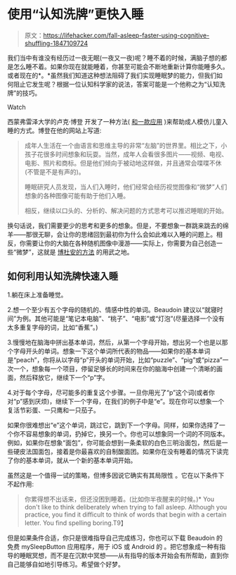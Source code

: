 # 使用“认知洗牌”更快入睡

> 原文：<https://lifehacker.com/fall-asleep-faster-using-cognitive-shuffling-1847109724>

我们当中有谁没有经历过一夜无眠(一夜又一夜)呢？睡不着的时候，满脑子想的都是怎么睡不着。如果你现在就能睡着，你甚至可能会不断地重新计算你能睡多久。或者现在的*。*虽然我们知道这种想法阻碍了我们实现睡眠梦的能力，但我们如何阻止它发生呢？根据一位认知科学家的说法，答案可能是一个他称之为“认知洗牌”的技巧。

Watch

西蒙弗雷泽大学的卢克·博登 开发了一种方法( [和一款应用](https://mysleepbutton.com/home/) )来帮助成人模仿儿童入睡的方式。博登在他的网站上写道:

> 成年人生活在一个由语言和思维主导的非常“左脑”的世界里。相比之下，小孩子花很多时间想象和玩耍。当然，成年人会看很多图片——视频、电视、电影、照片和商标。但是他们倾向于被动地这样做，并且通常会喋喋不休(不管是不是有声的)。
> 
> 睡眠研究人员发现，当人们入睡时，他们经常会经历视觉图像和“微梦”人们想象的各种图像可能有助于他们入睡。
> 
> 相反，继续以口头的、分析的、解决问题的方式思考可以推迟睡眠的开始。

换句话说，我们需要更少的思考和更多的想象。但是，不要想象一群跳来跳去的绵羊——那很无聊，会让你的思绪回到最初你为什么会如此难以入睡的问题上。相反，你需要让你的大脑在各种随机图像中漫游——实际上，你需要为自己创造一些“微梦”，这就是 [博杜安的方法](https://mysleepbutton.com/support/do-it-yourself-cognitive-shuffle-sdi/) 的用武之地。

## 如何利用认知洗牌快速入睡

1.躺在床上准备睡觉。

2.想一个至少有五个字母的随机的、情感中性的单词。Beaudoin 建议以“就寝时间”为例。其他可能是“笔记本电脑”、“桃子”、“电影”或“灯泡”(尽量选择一个没有太多重复字母的词，比如“香蕉”。)

3.慢慢地在脑海中拼出基本单词，然后，从第一个字母开始，想出另一个也是以那个字母开头的单词。想象一下这个单词所代表的物品——如果你的基本单词是“peach”，你将从以字母“p”开头的单词开始，比如“puzzle”、“pig”或“pizza”一次一个，想象每一个项目，停留足够长的时间来在你的脑海中创建一个清晰的画面，然后释放它，继续下一个“p”字。

4.对于每个字母，尽可能多的重复这个步骤。一旦你用光了“p”这个词(或者你对“p”感到厌烦)，继续下一个字母，在我们的例子中是“e”。现在你可以想象一个复活节彩蛋、一只鹰和一只茄子。

如果你很难想出“e”这个单词，跳过它，跳到下一个字母。同样，如果你选择了一个你不容易想象的单词，扔掉它，换另一个。你也可以想象同一个词的不同版本。例如，如果你在想象“面包”，你可能会想到一条柔软的白色三明治面包，然后是一些硬皮法国面包，接着是你最喜欢的自制酸面团。如果你在没有睡着的情况下读完了你的基本单词，就从一个新的基本单词开始。

虽然这是一个值得一试的策略，但博多因说它确实有其局限性 。它在以下条件下不起作用:

> 你累得想不出话来，但还没困到睡着。(比如你半夜醒来的时候。)*   You don't like to think deliberately when trying to fall asleep. Although you practice, you find it difficult to think of words that begin with a certain letter. You find spelling boring.T9】

但是如果条件合适，你只是很难指导自己完成练习，你也可以下载 Beaudoin 的免费 mySleepButton 应用程序，用于 iOS 或 Android 的 。把它想象成一种有指导的睡眠冥想，而不是在沉默中冥想——从有指导的版本开始会有所帮助，直到你自己能够自如地引导练习。希望做个好梦。
